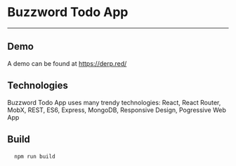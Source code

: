 # Buzzword Todo App

----

## Demo
A demo can be found at https://derp.red/


## Technologies

Buzzword Todo App uses many trendy technologies: 
React, React Router, MobX, REST, ES6, Express, MongoDB, Responsive Design, Pogressive Web App



## Build

    `npm run build`


